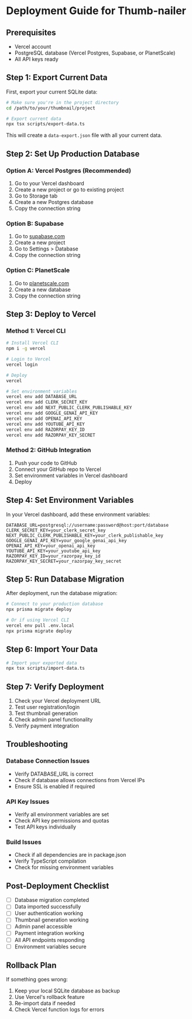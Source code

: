# Deployment Guide for Thumb-nailer

## Prerequisites
- Vercel account
- PostgreSQL database (Vercel Postgres, Supabase, or PlanetScale)
- All API keys ready

## Step 1: Export Current Data

First, export your current SQLite data:

```bash
# Make sure you're in the project directory
cd /path/to/your/thumbnail/project

# Export current data
npx tsx scripts/export-data.ts
```

This will create a `data-export.json` file with all your current data.

## Step 2: Set Up Production Database

### Option A: Vercel Postgres (Recommended)
1. Go to your Vercel dashboard
2. Create a new project or go to existing project
3. Go to Storage tab
4. Create a new Postgres database
5. Copy the connection string

### Option B: Supabase
1. Go to [supabase.com](https://supabase.com)
2. Create a new project
3. Go to Settings > Database
4. Copy the connection string

### Option C: PlanetScale
1. Go to [planetscale.com](https://planetscale.com)
2. Create a new database
3. Copy the connection string

## Step 3: Deploy to Vercel

### Method 1: Vercel CLI
```bash
# Install Vercel CLI
npm i -g vercel

# Login to Vercel
vercel login

# Deploy
vercel

# Set environment variables
vercel env add DATABASE_URL
vercel env add CLERK_SECRET_KEY
vercel env add NEXT_PUBLIC_CLERK_PUBLISHABLE_KEY
vercel env add GOOGLE_GENAI_API_KEY
vercel env add OPENAI_API_KEY
vercel env add YOUTUBE_API_KEY
vercel env add RAZORPAY_KEY_ID
vercel env add RAZORPAY_KEY_SECRET
```

### Method 2: GitHub Integration
1. Push your code to GitHub
2. Connect your GitHub repo to Vercel
3. Set environment variables in Vercel dashboard
4. Deploy

## Step 4: Set Environment Variables

In your Vercel dashboard, add these environment variables:

```
DATABASE_URL=postgresql://username:password@host:port/database
CLERK_SECRET_KEY=your_clerk_secret_key
NEXT_PUBLIC_CLERK_PUBLISHABLE_KEY=your_clerk_publishable_key
GOOGLE_GENAI_API_KEY=your_google_genai_api_key
OPENAI_API_KEY=your_openai_api_key
YOUTUBE_API_KEY=your_youtube_api_key
RAZORPAY_KEY_ID=your_razorpay_key_id
RAZORPAY_KEY_SECRET=your_razorpay_key_secret
```

## Step 5: Run Database Migration

After deployment, run the database migration:

```bash
# Connect to your production database
npx prisma migrate deploy

# Or if using Vercel CLI
vercel env pull .env.local
npx prisma migrate deploy
```

## Step 6: Import Your Data

```bash
# Import your exported data
npx tsx scripts/import-data.ts
```

## Step 7: Verify Deployment

1. Check your Vercel deployment URL
2. Test user registration/login
3. Test thumbnail generation
4. Check admin panel functionality
5. Verify payment integration

## Troubleshooting

### Database Connection Issues
- Verify DATABASE_URL is correct
- Check if database allows connections from Vercel IPs
- Ensure SSL is enabled if required

### API Key Issues
- Verify all environment variables are set
- Check API key permissions and quotas
- Test API keys individually

### Build Issues
- Check if all dependencies are in package.json
- Verify TypeScript compilation
- Check for missing environment variables

## Post-Deployment Checklist

- [ ] Database migration completed
- [ ] Data imported successfully
- [ ] User authentication working
- [ ] Thumbnail generation working
- [ ] Admin panel accessible
- [ ] Payment integration working
- [ ] All API endpoints responding
- [ ] Environment variables secure

## Rollback Plan

If something goes wrong:
1. Keep your local SQLite database as backup
2. Use Vercel's rollback feature
3. Re-import data if needed
4. Check Vercel function logs for errors

